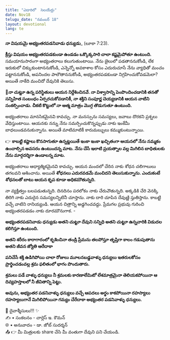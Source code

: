 ```yaml
---
title: "ఎడారిలో  సెలయేర్లు"
date: Nov18
telugu_date: "నవంబర్ 18"
layout: devotional
lang: te
---
```


**నా విషయమై అభ్యంతరపడనివాడు ధన్యుడు**_ (లూకా 7:23).

**క్రీస్తు విషయం అభ్యంతరపడకుండా ఉండడం ఒక్కొక్కసారి చాలా కష్టమైపోతూ ఉంటుంది.** సమయానుసారంగా అభ్యంతరాలు కలుగుతుంటాయి. నేను జైలులో పడతాననుకోండి, లేక ఇరుకులో చిక్కుకుంటాననుకోండి, ఎన్నెన్నో అవకాశాల కోసం ఎదురుచూసే నేను వ్యాధితో మంచం పట్టాననుకోండి, అపనిందల పాలౌతాననుకోండి, అభ్యంతరపడకుండా నిగ్రహించుకోవడమెలా? అయితే నాకేది మంచిదో దేవునికి తెలుసు. 

**📖నా చుట్టూ ఉన్న పరిస్థితులు ఆయన నిర్దేశించినవే. నా విశ్వాసాన్ని పెంపొందించడానికి తనతో సన్నిహిత సంబంధం ఏర్పరచుకోవడానికీ, నా శక్తిని సంపూర్ణ చెయ్యడానికి ఆయన వాటిని సంకల్పించాడు. చీకటి కొట్టులో నా ఆత్మ మాత్రం మొగ్గ తొడుగుతూ ఉంటుంది.**

అభ్యంతరాలు మానసికమైనవి కావచ్చు. నా మనస్సును సమస్యలు, జవాబు దొరకని ప్రశ్నలు వేధిస్తుంటాయి. ఆయనకు నన్ను నేను సమర్పించుకొన్నప్పుడు నాకు ఇంకేమీ బాధలుండవనుకున్నాను. అయితే మాటిమాటికీ కారుమబ్బులు కమ్ముకుంటున్నాయి. 

👉 **కాబట్టి కష్టాలు కొనసాగుతూ ఉన్నట్టయితే ఇంకా ఇంకా ఖచ్చితంగా ఆయనలో నేను నమ్మకం ఉంచాల్సిన అవసరం ఉంటుందన్న మాట. నేను చేసే ఇలాటి ప్రయత్నాల వల్ల మిగిలిన బాధితులకు నేను మార్గదర్శిగా ఉండాలన్న మాట.** 

అభ్యంతరాలు ఆధ్యాత్మికమైనవి కావచ్చు. ఆయన మందలో చేరిన నాకు శోధన చలిగాలులు తగలవని ఆశించాను. అయితే **శోధనలు ఎదురవడమే మంచిదని తెలుసుకున్నాను. ఎందుకంటే శోధనలతో బాటు ఆయన కృప కూడా అధికమౌతున్నది.**

 నా వ్యక్తిత్వం బలపడుతున్నది. దినదినం పరలోకం నాకు చేరువౌతున్నది. అక్కడికి చేరి వెనక్కి తిరిగి నాకు ఎదురైన సమస్యలన్నిటినీ చూస్తాను. నాకు దారి చూపిన దేవుణ్ణి స్తుతిస్తాను. కాబట్టి వచ్చే వాటిని రానియ్యండి. ఆయన చిత్రాన్ని అడ్డగించవద్దు. ప్రేమగల ప్రభువు గురించి అభ్యంతరపడడం నాకు దూరమౌనుగాక. -

**అభ్యంతరపడనివాడు ధన్యుడు అతని చుట్టూ దేవుని సన్నిధి అతని చుట్టూ ఉన్నవారికి విడుదల కలిగిస్తూ ఉంటుంది.**

**అతని శరీరం కారాగారంలో కృశించినా తండ్రి ప్రేమను తలపోస్తూ తృప్తిగా కాలం గడుపుతాను అతని జీవన జ్యోతి ఆరేదాకా**

**పనిచేసే శక్తి ఉడిగిపోయి చాలా రోజులు మూలనబడ్డవాళ్ళు ధన్యులు ఇతరులకోసం ప్రార్థించడంవల్ల శ్రమ ఫలితంలో భాగం పొందుతారు.**

**శ్రమలు పడే వాళ్ళు ధన్యులు నీ శ్రమలకు కారణాలేమిటో లేశమాత్రమైనా తెలియకపోయినా ఆ దివ్యహస్తాలలో నీ జీవితాన్ని పెట్టు.**

**అవును, అభ్యంతర పడనివాళ్ళు ధన్యులు వచ్చే ఆపదలు అర్థం కాకపోయినా రహస్యాలు రహస్యాలుగానే మిగిలిపోయినా గమ్యం చేరేదాకా అభ్యంతర పడనివాళ్ళు ధన్యులు.**

<div class="blessing">🙏 <span class="bless-text">దైవాశ్శీసులు!!!</span> ✨</div>

<div class="credit">✍️ <span class="credit-text">▪ సంకలనం - చార్లెస్ ఇ. కౌమన్</span></div>
<div class="credit">🌐 <span class="credit-text">▪ అనువాదం - డా. జోబ్ సుదర్శన్</span></div>


<div class="share">📤 👉 <span class="share-text">మీ మిత్రులకు share చేసి మీ వంతుగా దేవుని పని చేయండి.</span></div>
